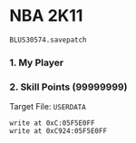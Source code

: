 # NBA 2K11 

`BLUS30574.savepatch`

### 1. My Player
### 2. Skill Points (99999999)

Target File: `USERDATA`

```
write at 0xC:05F5E0FF
write at 0xC924:05F5E0FF
```


